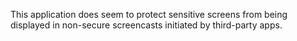 This application does seem to protect sensitive screens from being displayed in non-secure screencasts initiated by third-party apps.
